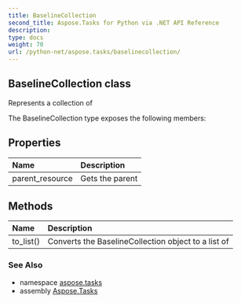 ```yaml
---
title: BaselineCollection
second_title: Aspose.Tasks for Python via .NET API Reference
description: 
type: docs
weight: 70
url: /python-net/aspose.tasks/baselinecollection/
---
```


## BaselineCollection class

Represents a collection of

The BaselineCollection type exposes the following members:
## Properties
| Name | Description |
| :- | :- |
|parent_resource|Gets the parent|
## Methods
| Name | Description |
| :- | :- |
|to_list()|Converts the BaselineCollection object to a list of|

### See Also

* namespace [aspose.tasks](/tasks/python-net/aspose.tasks/)
* assembly [Aspose.Tasks](/tasks/python-net/)

